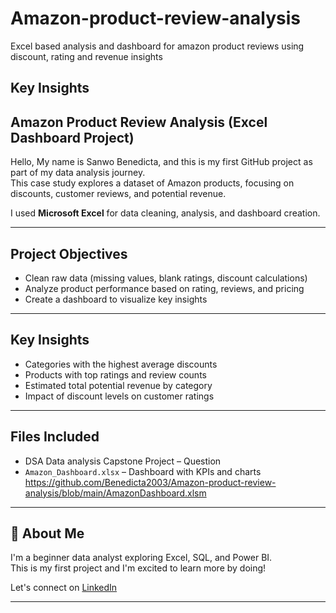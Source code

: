 # Amazon-product-review-analysis
Excel based analysis and dashboard for amazon product reviews using discount, rating and revenue insights
## Key Insights
## Amazon Product Review Analysis (Excel Dashboard Project)

Hello, My name is Sanwo Benedicta, and this is my first GitHub project as part of my data analysis journey.  
This case study explores a dataset of Amazon products, focusing on discounts, customer reviews, and potential revenue.

I used **Microsoft Excel** for data cleaning, analysis, and dashboard creation.

---

## Project Objectives
- Clean raw data (missing values, blank ratings, discount calculations)
- Analyze product performance based on rating, reviews, and pricing
- Create a dashboard to visualize key insights

---

##  Key Insights
- Categories with the highest average discounts
- Products with top ratings and review counts
- Estimated total potential revenue by category
- Impact of discount levels on customer ratings

---

## Files Included
- DSA Data analysis Capstone Project – Question  
- `Amazon_Dashboard.xlsx` – Dashboard with KPIs and charts  https://github.com/Benedicta2003/Amazon-product-review-analysis/blob/main/AmazonDashboard.xlsm

---

## 🙋 About Me
I'm a beginner data analyst exploring Excel, SQL, and Power BI.  
This is my first project and I'm excited to learn more by doing!

Let's connect on [LinkedIn](https://www.linkedin.com/in/SanwoBenedicta)

---

